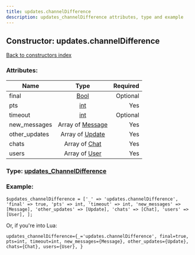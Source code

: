 ```yaml
---
title: updates.channelDifference
description: updates_channelDifference attributes, type and example
---
```

## Constructor: updates.channelDifference  
[Back to constructors index](index.md)



### Attributes:

| Name     |    Type       | Required |
|----------|:-------------:|---------:|
|final|[Bool](../types/Bool.md) | Optional|
|pts|[int](../types/int.md) | Yes|
|timeout|[int](../types/int.md) | Optional|
|new\_messages|Array of [Message](../types/Message.md) | Yes|
|other\_updates|Array of [Update](../types/Update.md) | Yes|
|chats|Array of [Chat](../types/Chat.md) | Yes|
|users|Array of [User](../types/User.md) | Yes|



### Type: [updates\_ChannelDifference](../types/updates_ChannelDifference.md)


### Example:

```
$updates_channelDifference = ['_' => 'updates.channelDifference', 'final' => true, 'pts' => int, 'timeout' => int, 'new_messages' => [Message], 'other_updates' => [Update], 'chats' => [Chat], 'users' => [User], ];
```  

Or, if you're into Lua:  


```
updates_channelDifference={_='updates.channelDifference', final=true, pts=int, timeout=int, new_messages={Message}, other_updates={Update}, chats={Chat}, users={User}, }

```


